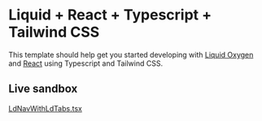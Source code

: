 # Liquid + React + Typescript + Tailwind CSS

This template should help get you started developing with [Liquid Oxygen](https://emdgroup-liquid.github.io/liquid/) and [React](https://reactjs.org) using Typescript and Tailwind CSS.


## Live sandbox

[LdNavWithLdTabs.tsx](https://stackblitz.com/edit/github-gnxmwj?file=src%2FApp.tsx,src%2Fcomponents%2FLdNavWithLdTabs.tsx)

